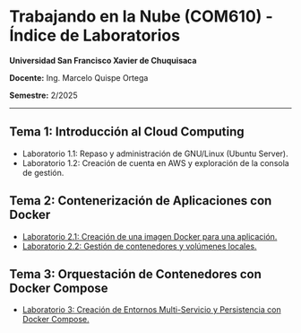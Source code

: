 # Trabajando en la Nube (COM610) - Índice de Laboratorios

**Universidad San Francisco Xavier de Chuquisaca**

**Docente:** Ing. Marcelo Quispe Ortega

**Semestre:** 2/2025

---

## Tema 1: Introducción al Cloud Computing

- Laboratorio 1.1: Repaso y administración de GNU/Linux (Ubuntu Server).
- Laboratorio 1.2: Creación de cuenta en AWS y exploración de la consola de gestión.

## Tema 2: Contenerización de Aplicaciones con Docker

- [Laboratorio 2.1: Creación de una imagen Docker para una aplicación.](tema2/lab-2.1-creacion-de-una-imagen-docker-para-una-aplicacion.md)
- [Laboratorio 2.2: Gestión de contenedores y volúmenes locales.](tema2/lab-2.2-gestion-de-contenedores-y-volumenes-locales.md)

## Tema 3: Orquestación de Contenedores con Docker Compose

- [Laboratorio 3: Creación de Entornos Multi-Servicio y Persistencia con Docker Compose.](tema3/lab-3-creacion-de-un-entorno-multi-servicio-con-docker-compose.md)